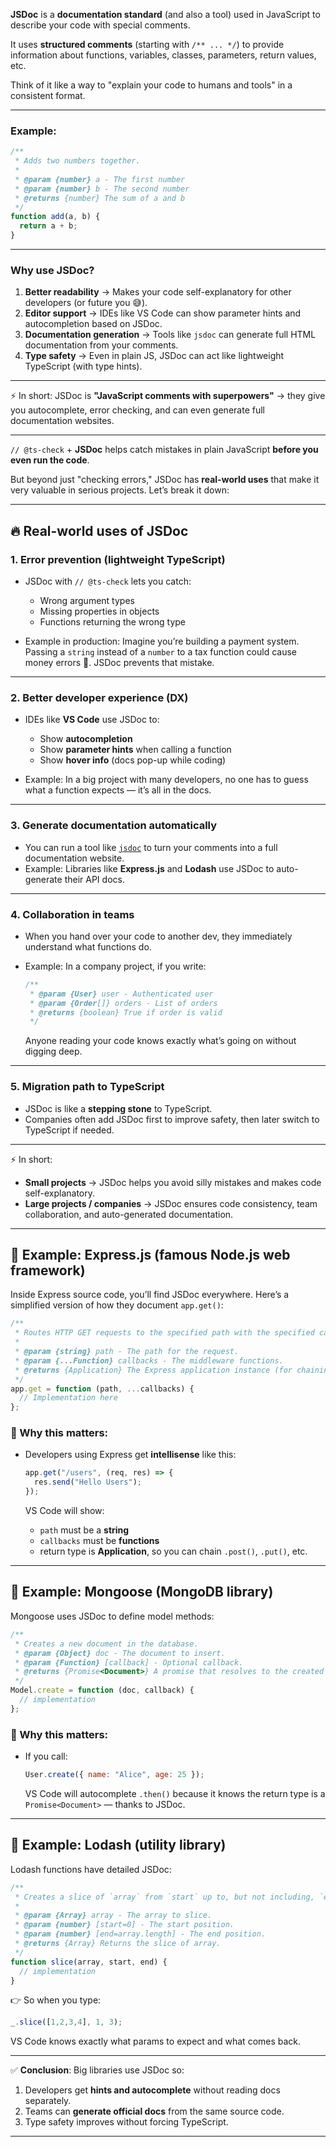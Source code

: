 **JSDoc** is a **documentation standard** (and also a tool) used in JavaScript to describe your code with special comments.

It uses **structured comments** (starting with `/** ... */`) to provide information about functions, variables, classes, parameters, return values, etc.

Think of it like a way to "explain your code to humans and tools" in a consistent format.

---

### Example:

```js
/**
 * Adds two numbers together.
 *
 * @param {number} a - The first number
 * @param {number} b - The second number
 * @returns {number} The sum of a and b
 */
function add(a, b) {
  return a + b;
}
```

---

### Why use JSDoc?

1. **Better readability** → Makes your code self-explanatory for other developers (or future you 😅).
2. **Editor support** → IDEs like VS Code can show parameter hints and autocompletion based on JSDoc.
3. **Documentation generation** → Tools like `jsdoc` can generate full HTML documentation from your comments.
4. **Type safety** → Even in plain JS, JSDoc can act like lightweight TypeScript (with type hints).

---

⚡ In short:
JSDoc is **"JavaScript comments with superpowers"** → they give you autocomplete, error checking, and can even generate full documentation websites.

---

`// @ts-check` + **JSDoc** helps catch mistakes in plain JavaScript **before you even run the code**.

But beyond just "checking errors," JSDoc has **real-world uses** that make it very valuable in serious projects. Let’s break it down:

---

## 🔥 Real-world uses of JSDoc

### 1. **Error prevention (lightweight TypeScript)**

* JSDoc with `// @ts-check` lets you catch:

  * Wrong argument types
  * Missing properties in objects
  * Functions returning the wrong type
* Example in production: Imagine you’re building a payment system. Passing a `string` instead of a `number` to a tax function could cause money errors 💸. JSDoc prevents that mistake.

---

### 2. **Better developer experience (DX)**

* IDEs like **VS Code** use JSDoc to:

  * Show **autocompletion**
  * Show **parameter hints** when calling a function
  * Show **hover info** (docs pop-up while coding)
* Example: In a big project with many developers, no one has to guess what a function expects — it’s all in the docs.

---

### 3. **Generate documentation automatically**

* You can run a tool like [`jsdoc`](https://jsdoc.app/) to turn your comments into a full documentation website.
* Example: Libraries like **Express.js** and **Lodash** use JSDoc to auto-generate their API docs.

---

### 4. **Collaboration in teams**

* When you hand over your code to another dev, they immediately understand what functions do.
* Example: In a company project, if you write:

  ```js
  /**
   * @param {User} user - Authenticated user
   * @param {Order[]} orders - List of orders
   * @returns {boolean} True if order is valid
   */
  ```

  Anyone reading your code knows exactly what’s going on without digging deep.

---

### 5. **Migration path to TypeScript**

* JSDoc is like a **stepping stone** to TypeScript.
* Companies often add JSDoc first to improve safety, then later switch to TypeScript if needed.

---

⚡ In short:

* **Small projects** → JSDoc helps you avoid silly mistakes and makes code self-explanatory.
* **Large projects / companies** → JSDoc ensures code consistency, team collaboration, and auto-generated documentation.

---

## 📌 Example: Express.js (famous Node.js web framework)

Inside Express source code, you’ll find JSDoc everywhere.
Here’s a simplified version of how they document `app.get()`:

```js
/**
 * Routes HTTP GET requests to the specified path with the specified callback functions.
 *
 * @param {string} path - The path for the request.
 * @param {...Function} callbacks - The middleware functions.
 * @returns {Application} The Express application instance (for chaining).
 */
app.get = function (path, ...callbacks) {
  // Implementation here
};
```

### 🔎 Why this matters:

* Developers using Express get **intellisense** like this:

  ```js
  app.get("/users", (req, res) => {
    res.send("Hello Users");
  });
  ```

  VS Code will show:

  * `path` must be a **string**
  * `callbacks` must be **functions**
  * return type is **Application**, so you can chain `.post()`, `.put()`, etc.

---

## 📌 Example: Mongoose (MongoDB library)

Mongoose uses JSDoc to define model methods:

```js
/**
 * Creates a new document in the database.
 * @param {Object} doc - The document to insert.
 * @param {Function} [callback] - Optional callback.
 * @returns {Promise<Document>} A promise that resolves to the created document.
 */
Model.create = function (doc, callback) {
  // implementation
};
```

### 🔎 Why this matters:

* If you call:

  ```js
  User.create({ name: "Alice", age: 25 });
  ```

  VS Code will autocomplete `.then()` because it knows the return type is a `Promise<Document>` — thanks to JSDoc.

---

## 📌 Example: Lodash (utility library)

Lodash functions have detailed JSDoc:

```js
/**
 * Creates a slice of `array` from `start` up to, but not including, `end`.
 *
 * @param {Array} array - The array to slice.
 * @param {number} [start=0] - The start position.
 * @param {number} [end=array.length] - The end position.
 * @returns {Array} Returns the slice of array.
 */
function slice(array, start, end) {
  // implementation
}
```

👉 So when you type:

```js
_.slice([1,2,3,4], 1, 3);
```

VS Code knows exactly what params to expect and what comes back.

---

✅ **Conclusion**:
Big libraries use JSDoc so:

1. Developers get **hints and autocomplete** without reading docs separately.
2. Teams can **generate official docs** from the same source code.
3. Type safety improves without forcing TypeScript.

---

